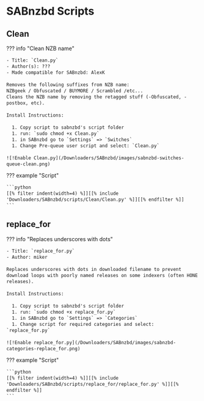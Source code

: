 # SABnzbd Scripts

## Clean

??? info "Clean NZB name"

    - Title: `Clean.py`
    - Author(s): ???
    - Made compatible for SABnzbd: AlexK

    Removes the following suffixes from NZB name:
    NZBgeek / Obfuscated / BUYMORE / Scrambled /etc...
    Cleans the NZB name by removing the retagged stuff (-Obfuscated, -postbox, etc).

    Install Instructions:

      1. Copy script to sabnzbd's script folder
      1. run: `sudo chmod +x Clean.py`
      1. in SABnzbd go to `Settings` => `Switches`
      1. Change Pre-queue user script and select: `Clean.py`

    ![!Enable Clean.py](/Downloaders/SABnzbd/images/sabnzbd-switches-queue-clean.png)

??? example "Script"

    ```python
    [[% filter indent(width=4) %]][[% include 'Downloaders/SABnzbd/scripts/Clean/Clean.py' %]][[% endfilter %]]
    ```
    
## replace_for

??? info "Replaces underscores with dots"

    - Title: `replace_for.py`
    - Author: miker

    Replaces underscores with dots in downloaded filename to prevent download loops with poorly named releases on some indexers (often HONE releases).
    
    Install Instructions:

      1. Copy script to sabnzbd's script folder
      1. run: `sudo chmod +x replace_for.py`
      1. in SABnzbd go to `Settings` => `Categories`
      1. Change script for required categories and select: `replace_for.py`

    ![!Enable replace_for.py](/Downloaders/SABnzbd/images/sabnzbd-categories-replace_for.png)

??? example "Script"

    ```python
    [[% filter indent(width=4) %]][[% include 'Downloaders/SABnzbd/scripts/replace_for/replace_for.py' %]][[% endfilter %]]
    ```

